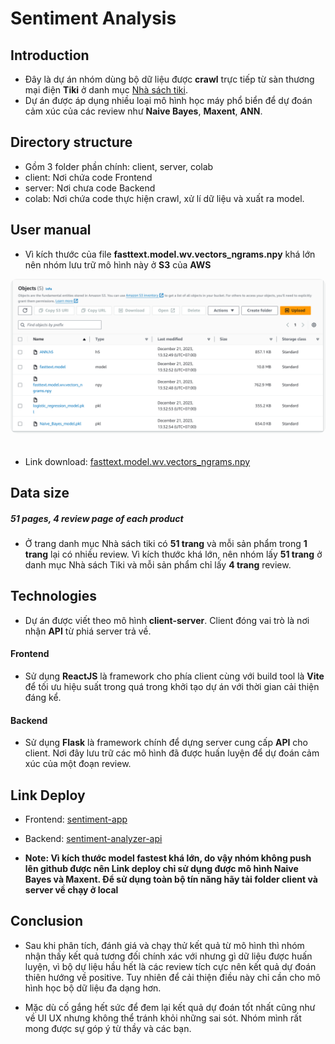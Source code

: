 # Sentiment Analysis

## Introduction

- Đây là dự án nhóm dùng bộ dữ liệu được **crawl** trực tiếp từ sàn thương mại điện **Tiki** ở danh mục [Nhà sách tiki](https://tiki.vn/nha-sach-tiki/c8322).
- Dự án được áp dụng nhiều loại mô hình học máy phổ biển để dự đoán cảm xúc của các review như **Naive Bayes**, **Maxent**, **ANN**.

## Directory structure

- Gồm 3 folder phần chính: client, server, colab
- client: Nơi chứa code Frontend
- server: Nơi chưa code Backend
- colab: Nơi chứa code thực hiện crawl, xử lí dữ liệu và xuất ra model.

## User manual

- Vì kích thước của file **fasttext.model.wv.vectors_ngrams.npy** khá lớn nên nhóm lưu trữ mô hình này ở **S3** của **AWS**

<img src="./server/asset/S3.png" width="550" style='border-radius: 10px; margin-bottom: 20px;'/>

- Link download: [fasttext.model.wv.vectors_ngrams.npy](https://sentiment-analyzer.s3.ap-southeast-1.amazonaws.com/Models/fasttext.model.wv.vectors_ngrams.npy)

## Data size

##### 51 pages, 4 review page of each product

- Ở trang danh mục Nhà sách tiki có **51 trang** và mỗi sản phẩm trong **1 trang** lại có nhiều review. Vì kích thước khá lớn, nên nhóm lấy **51 trang** ở danh mục Nhà sách Tiki và mỗi sản phẩm chỉ lấy **4 trang** review.

## Technologies

- Dự án được viết theo mô hình **client-server**. Client đóng vai trò là nơi nhận **API** từ phiá server trả về.

#### Frontend

- Sử dụng **ReactJS** là framework cho phía client cùng với build tool là **Vite** để tối ưu hiệu suất trong quá trong khởi tạo dự án với thời gian cải thiện đáng kể.

#### Backend

- Sử dụng **Flask** là framework chính để dựng server cung cấp **API** cho client. Nơi đây lưu trữ các mô hình đã được huấn luyện để dự đoán cảm xúc của một đoạn review.

## Link Deploy

- Frontend: [sentiment-app](https://sentiment-analyzer-app.vercel.app/)
- Backend: [sentiment-analyzer-api](https://sentiment-analysis-api-aqfj.onrender.com)

- **Note: Vì kích thước model fastest khá lớn, do vậy nhóm không push lên github được nên Link deploy chỉ sử dụng được mô hình Naive Bayes và Maxent. Để sử dụng toàn bộ tín năng hãy tải folder client và server về chạy ở local**

## Conclusion

- Sau khi phân tích, đánh giá và chạy thử kết quả từ mô hình thì nhóm nhận thấy kết quả tương đối chính xác với nhưng gì dữ liệu được huấn luyện, vì bộ dự liệu hầu hết là các review tích cực nên kết quả dự đoán thiên hướng về positive. Tuy nhiên để cải thiện điều này chỉ cần cho mô hình học bộ dữ liệu đa dạng hơn.

- Mặc dù cố gắng hết sức để đem lại kết quả dự đoán tốt nhất cũng như về UI UX nhưng không thể tránh khỏi những sai sót. Nhóm mình rất mong được sự góp ý từ thầy và các bạn.
